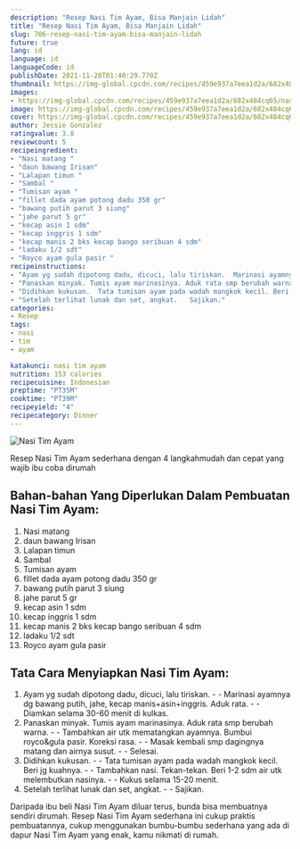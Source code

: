 ```yaml
---
description: "Resep Nasi Tim Ayam, Bisa Manjain Lidah"
title: "Resep Nasi Tim Ayam, Bisa Manjain Lidah"
slug: 706-resep-nasi-tim-ayam-bisa-manjain-lidah
future: true
lang: id
language: id
languageCode: id
publishDate: 2021-11-28T01:40:29.770Z 
thumbnail: https://img-global.cpcdn.com/recipes/459e937a7eea1d2a/682x484cq65/nasi-tim-ayam-foto-resep-utama.png
images:
- https://img-global.cpcdn.com/recipes/459e937a7eea1d2a/682x484cq65/nasi-tim-ayam-foto-resep-utama.png
image: https://img-global.cpcdn.com/recipes/459e937a7eea1d2a/682x484cq65/nasi-tim-ayam-foto-resep-utama.png
cover: https://img-global.cpcdn.com/recipes/459e937a7eea1d2a/682x484cq65/nasi-tim-ayam-foto-resep-utama.png
author: Jessie Gonzalez
ratingvalue: 3.8
reviewcount: 5
recipeingredient:
- "Nasi matang "
- "daun bawang Irisan"
- "Lalapan timun "
- "Sambal "
- "Tumisan ayam "
- "fillet dada ayam potong dadu 350 gr"
- "bawang putih parut 3 siung"
- "jahe parut 5 gr"
- "kecap asin 1 sdm"
- "kecap inggris 1 sdm"
- "kecap manis 2 bks kecap bango seribuan 4 sdm"
- "ladaku 1/2 sdt"
- "Royco ayam gula pasir "
recipeinstructions:
- "Ayam yg sudah dipotong dadu, dicuci, lalu tiriskan.  Marinasi ayamnya dg bawang putih, jahe, kecap manis+asin+inggris. Aduk rata.  Diamkan selama 30-60 menit di kulkas."
- "Panaskan minyak. Tumis ayam marinasinya. Aduk rata smp berubah warna.  Tambahkan air utk mematangkan ayamnya. Bumbui royco&amp;gula pasir. Koreksi rasa.  Masak kembali smp dagingnya matang dan airnya susut.  Selesai."
- "Didihkan kukusan.  Tata tumisan ayam pada wadah mangkok kecil. Beri jg kuahnya.  Tambahkan nasi. Tekan-tekan. Beri 1-2 sdm air utk melembutkan nasinya.  Kukus selama 15-20 menit."
- "Setelah terlihat lunak dan set, angkat.   Sajikan."
categories:
- Resep
tags:
- nasi
- tim
- ayam

katakunci: nasi tim ayam 
nutrition: 153 calories
recipecuisine: Indonesian
preptime: "PT35M"
cooktime: "PT39M"
recipeyield: "4"
recipecategory: Dinner
---
```



![Nasi Tim Ayam](https://img-global.cpcdn.com/recipes/459e937a7eea1d2a/682x484cq65/nasi-tim-ayam-foto-resep-utama.png)

Resep Nasi Tim Ayam  sederhana dengan 4 langkahmudah dan cepat yang wajib ibu coba dirumah

<!--inarticleads1-->

## Bahan-bahan Yang Diperlukan Dalam Pembuatan Nasi Tim Ayam:

1. Nasi matang 
1. daun bawang Irisan
1. Lalapan timun 
1. Sambal 
1. Tumisan ayam 
1. fillet dada ayam potong dadu 350 gr
1. bawang putih parut 3 siung
1. jahe parut 5 gr
1. kecap asin 1 sdm
1. kecap inggris 1 sdm
1. kecap manis 2 bks kecap bango seribuan 4 sdm
1. ladaku 1/2 sdt
1. Royco ayam gula pasir 



<!--inarticleads2-->

## Tata Cara Menyiapkan Nasi Tim Ayam:

1. Ayam yg sudah dipotong dadu, dicuci, lalu tiriskan. -  - Marinasi ayamnya dg bawang putih, jahe, kecap manis+asin+inggris. Aduk rata. -  - Diamkan selama 30-60 menit di kulkas.
1. Panaskan minyak. Tumis ayam marinasinya. Aduk rata smp berubah warna. -  - Tambahkan air utk mematangkan ayamnya. Bumbui royco&amp;gula pasir. Koreksi rasa. -  - Masak kembali smp dagingnya matang dan airnya susut. -  - Selesai.
1. Didihkan kukusan. -  - Tata tumisan ayam pada wadah mangkok kecil. Beri jg kuahnya. -  - Tambahkan nasi. Tekan-tekan. Beri 1-2 sdm air utk melembutkan nasinya. -  - Kukus selama 15-20 menit.
1. Setelah terlihat lunak dan set, angkat.  -  - Sajikan.




Daripada ibu beli  Nasi Tim Ayam  diluar terus, bunda  bisa membuatnya sendiri dirumah. Resep  Nasi Tim Ayam  sederhana ini cukup praktis pembuatannya, cukup menggunakan bumbu-bumbu sederhana yang ada di dapur  Nasi Tim Ayam  yang enak, kamu nikmati di rumah.
